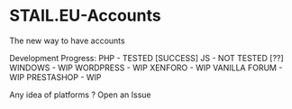 # STAIL.EU-Accounts
The new way to have accounts

Development Progress:
PHP - TESTED [SUCCESS]
JS - NOT TESTED [??]
WINDOWS - WIP
WORDPRESS - WIP
XENFORO - WIP
VANILLA FORUM - WIP
PRESTASHOP - WIP

Any idea of platforms ? Open an Issue
